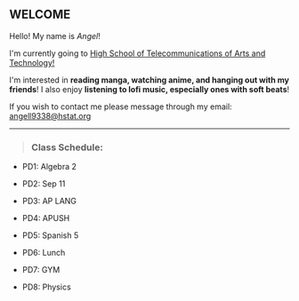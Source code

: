 ## WELCOME

Hello! My name is _Angel_!

I'm currently going to [High School of Telecommunications of Arts and Technology!](http://www.hstat.org/)

I'm interested in **reading manga, watching anime, and hanging out with my friends**! I also enjoy **listening to lofi music, especially ones with soft beats**!

If you wish to contact me please message through my email: angell9338@hstat.org


___

> ### Class Schedule:

* PD1: Algebra 2

* PD2: Sep 11

* PD3: AP LANG

* PD4: APUSH

* PD5: Spanish 5

* PD6: Lunch

* PD7: GYM

* PD8: Physics
